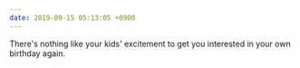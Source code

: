 ```yaml
---
date: 2019-09-15 05:13:05 +0900
---
```

There's nothing like your kids' excitement to get you interested in your own birthday again.
